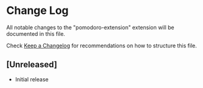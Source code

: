 # Change Log

All notable changes to the "pomodoro-extension" extension will be documented in this file.

Check [Keep a Changelog](http://keepachangelog.com/) for recommendations on how to structure this file.

## [Unreleased]

- Initial release